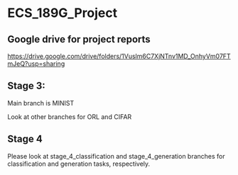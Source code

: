 # ECS_189G_Project

## Google drive for project reports

https://drive.google.com/drive/folders/1Vuslm6C7XjNTnv1MD_OnhyVm07FTmJeQ?usp=sharing



## Stage 3:
Main branch is MINIST

Look at other branches for ORL and CIFAR

## Stage 4
Please look at stage_4_classification and stage_4_generation branches for classification and generation tasks, respectively. 
